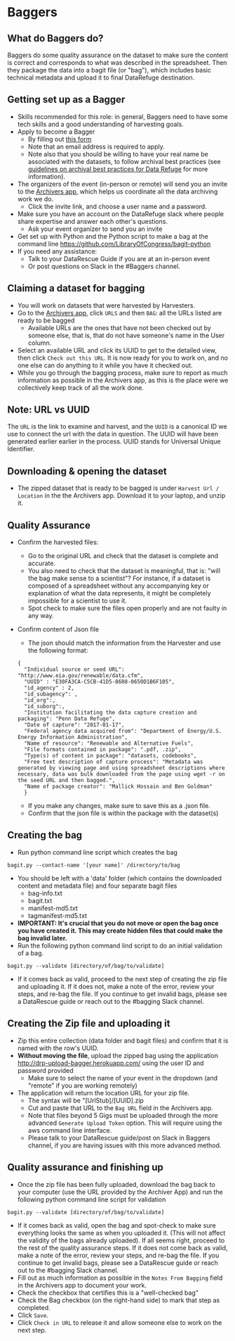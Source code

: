 # Baggers

## What do Baggers do?
Baggers do some quality assurance on the dataset to make sure the content is correct and corresponds to what was described in the spreadsheet. Then they package the data into a bagit file (or "bag"), which includes basic technical metadata and upload it to final DataRefuge destination.

## Getting set up as a Bagger
- Skills recommended for this role: in general, Baggers need to have some tech skills and a good understanding of harvesting goals.
- Apply to become a Bagger 
   - By filling out [this form](https://docs.google.com/a/temple.edu/forms/d/e/1FAIpQLSfh9YIFnDrc-Cuc0hTd-U37J3D8xw8K7VXmzWkPs6Y5Q0wfVg/viewform) 
    - Note that an email address is required to apply.
    - Note also that you should be willing to have your real name be associated with the datasets, to follow archival best practices (see [guidelines on archival best practices for Data Refuge](http://www.ppehlab.org/blogposts/2017/2/1/data-refuge-rests-on-a-clear-chain-of-custody) for more information).
- The organizers of the event (in-person or remote) will send you an invite to the [Archivers app](http://www.archivers.space/), which helps us coordinate all the data archiving work we do.
	- Click the invite link, and choose a user name and a password.    
- Make sure you have an account on the DataRefuge slack where people share expertise and answer each other's questions.
	- Ask your event organizer to send you an invite 
- Get set up with Python and the Python script to make a bag at the command line https://github.com/LibraryOfCongress/bagit-python
- If you need any assistance:
  - Talk to your DataRescue Guide if you are at an in-person event
  - Or post questions on Slack in the #Baggers channel.
  
## Claiming a dataset for bagging
- You will work on datasets that were harvested by Harvesters.
- Go to the [Archivers app](http://www.archivers.space/), click `URLS` and then `BAG`: all the URLs listed are ready to be bagged
    - Available URLs are the ones that have not been checked out by someone else, that is, that do not have someone's name in the User column.
- Select an available URL and click its UUID to get to the detailed view, then click `Check out this URL`. It is now ready for you to work on, and no one else can do anything to it while you have it checked out. 
- While you go through the bagging process, make sure to report as much information as possible in the Archivers app, as this is the place were we collectively keep track of all the work done.

## Note: URL vs UUID
The `URL` is the link to examine and harvest, and the `UUID` is a canonical ID we use to connect the url with the data in question. The UUID will have been generated earlier earlier in the process. UUID stands for Universal Unique Identifier. 

## Downloading & opening the dataset 
  - The zipped dataset that is ready to be bagged is under `Harvest Url / Location` in the the Archivers app. Download it to your laptop, and unzip it.
  
## Quality Assurance 
- Confirm the harvested files: 
  - Go to the original URL and check that the dataset is complete and accurate.
  - You also need to check that the dataset is meaningful, that is: "will the bag make sense to a scientist"?
For instance, if a dataset is composed of a spreadsheet without any accompanying key or explanation of what the data represents, it might be completely impossible for a scientist to use it.
  - Spot check to make sure the files open properly and are not faulty in any way.
- Confirm content of Json file
  - The json should match the information from the Harvester and use the following format:

  ```
  {
    "Individual source or seed URL": "http://www.eia.gov/renewable/data.cfm",
    "UUID" : "E30FA3CA-C5CB-41D5-8608-0650D1B6F105",
    "id_agency" : 2,
    "id_subagency": ,
    "id_org":,
    "id_suborg":,
    "Institution facilitating the data capture creation and packaging": "Penn Data Refuge",
    "Date of capture": "2017-01-17",
    "Federal agency data acquired from": "Department of Energy/U.S. Energy Information Administration",
    "Name of resource": "Renewable and Alternative Fuels",
    "File formats contained in package": ".pdf, .zip",
    "Type(s) of content in package": "datasets, codebooks",
    "Free text description of capture process": "Metadata was generated by viewing page and using spreadsheet descriptions where necessary, data was bulk downloaded from the page using wget -r on the seed URL and then bagged.",
    "Name of package creator": "Mallick Hossain and Ben Goldman"
    }
  ```
  - If you make any changes, make sure to save this as a .json file.
  - Confirm that the json file is within the package with the dataset(s)

## Creating the bag
  - Run python command line script which creates the bag

  ```
  bagit.py --contact-name '[your name]' /directory/to/bag
  ```

  - You should be left with a 'data' folder (which contains the downloaded content and metadata file) and four separate bagit files
    - bag-info.txt
    - bagit.txt
    - manifest-md5.txt
    - tagmanifest-md5.txt
  - **IMPORTANT: It's crucial that you do not move or open the bag once you have created it. This may create hidden files that could make the bag invalid later.**
  - Run the following python command lind script to do an initial validation of a bag.
 
 ```
 bagit.py --validate [directory/of/bag/to/validate]
 ```
 
  - If it comes back as valid, proceed to the next step of creating the zip file and uploading it. If it does not, make a note of the error, review your steps, and re-bag the file. If you continue to get invalid bags, please see a DataRescue guide or reach out to the #bagging Slack channel. 

## Creating the Zip file and uploading it
- Zip this entire collection (data folder and bagit files) and confirm that it is named with the row's UUID. 
- **Without moving the file**, upload the zipped bag using the application http://drp-upload-bagger.herokuapp.com/ using the user ID and password provided
  - Make sure to select the name of your event in the dropdown (and "remote" if you are working remotely)
- The application will return the location URL for your zip file. 
  - The syntax will be "[UrlStub]/[UUID].zip
  - Cut and paste that URL to the `Bag URL` field in the Archivers app.
  - Note that files beyond 5 Gigs must be uploaded through the more advanced `Generate Upload Token` option. This will require using the aws command line interface.
  - Please talk to your DataRescue guide/post on Slack in Baggers channel, if you are having issues with this more advanced method.
 
## Quality assurance and finishing up
- Once the zip file has been fully uploaded, download the bag back to your computer (use the URL provided by the Archiver App) and run the following python command line script for validation

 ```
 bagit.py --validate [directory/of/bag/to/validate]
 ```
 
- If it comes back as valid, open the bag and spot-check to make sure everything looks the same as when you uploaded it. (This will not affect the validity of the bags already uploaded). If all seems right, proceed to the rest of the quality assurance steps. If it does not come back as valid, make a note of the error, review your steps, and re-bag the file. If you continue to get invalid bags, please see a DataRescue guide or reach out to the #bagging Slack channel. 
- Fill out as much information as possible in the `Notes From Bagging` field in the Archivers app to document your work.
- Check the checkbox that certifies this is a "well-checked bag"
- Check the Bag checkbox (on the right-hand side) to mark that step as completed. 
- Click `Save`.
- Click `Check in URL` to release it and allow someone else to work on the next step. 
